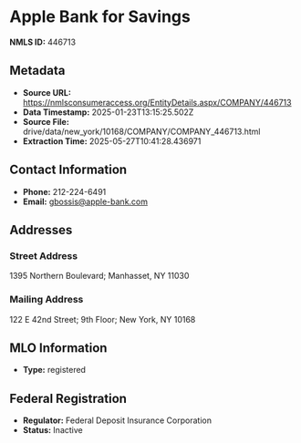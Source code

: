 # Apple Bank for Savings

**NMLS ID:** 446713

## Metadata
- **Source URL:** https://nmlsconsumeraccess.org/EntityDetails.aspx/COMPANY/446713
- **Data Timestamp:** 2025-01-23T13:15:25.502Z
- **Source File:** drive/data/new_york/10168/COMPANY/COMPANY_446713.html
- **Extraction Time:** 2025-05-27T10:41:28.436971

## Contact Information
- **Phone:** 212-224-6491
- **Email:** gbossis@apple-bank.com

## Addresses
### Street Address
1395 Northern Boulevard; Manhasset, NY 11030

### Mailing Address
122 E 42nd Street; 9th Floor; New York, NY 10168

## MLO Information
- **Type:** registered

## Federal Registration
- **Regulator:** Federal Deposit Insurance Corporation
- **Status:** Inactive
